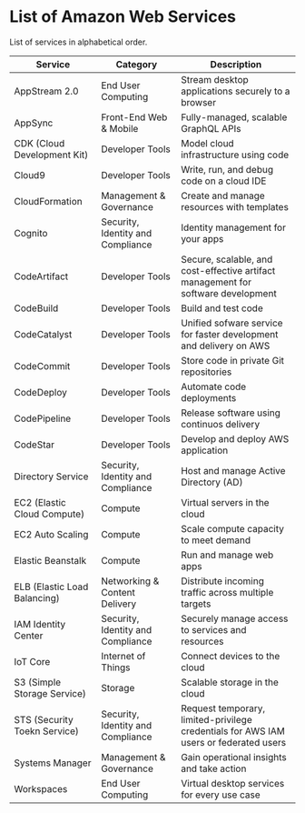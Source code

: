 # List of Amazon Web Services

List of services in alphabetical order.

| Service | Category | Description |
| - | - | - |
| AppStream 2.0 | End User Computing | Stream desktop applications securely to a browser |
| AppSync | Front-End Web & Mobile | Fully-managed, scalable GraphQL APIs |
| CDK (Cloud Development Kit) | Developer Tools | Model cloud infrastructure using code |
| Cloud9 | Developer Tools | Write, run, and debug code on a cloud IDE |
| CloudFormation | Management & Governance | Create and manage resources with templates |
| Cognito | Security, Identity and Compliance | Identity management for your apps |
| CodeArtifact | Developer Tools | Secure, scalable, and cost-effective artifact management for software development |
| CodeBuild | Developer Tools | Build and test code |
| CodeCatalyst | Developer Tools | Unified sofware service for faster development and delivery on AWS |
| CodeCommit | Developer Tools | Store code in private Git repositories |
| CodeDeploy | Developer Tools | Automate code deployments |
| CodePipeline | Developer Tools | Release software using continuos delivery |
| CodeStar | Developer Tools | Develop and deploy AWS application |
| Directory Service | Security, Identity and Compliance | Host and manage Active Directory (AD) |
| EC2 (Elastic Cloud Compute) | Compute | Virtual servers in the cloud |
| EC2 Auto Scaling | Compute | Scale compute capacity to meet demand |
| Elastic Beanstalk | Compute | Run and manage web apps |
| ELB (Elastic Load Balancing) | Networking & Content Delivery | Distribute incoming traffic across multiple targets |
| IAM Identity Center | Security, Identity and Compliance | Securely manage access to services and resources |
| IoT Core | Internet of Things | Connect devices to the cloud |
| S3 (Simple Storage Service) | Storage | Scalable storage in the cloud |
| STS (Security Toekn Service) | Security, Identity and Compliance | Request temporary, limited-privilege credentials for AWS IAM users or federated users |
| Systems Manager | Management & Governance | Gain operational insights and take action |
| Workspaces | End User Computing | Virtual desktop services for every use case |